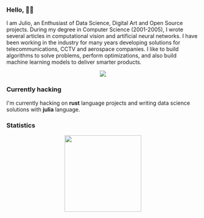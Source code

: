### Hello, 👋🏽

 I am Julio, an Enthusiast of Data Science, Digital Art and Open Source projects. During my degree in Computer Science (2001-2005), I wrote several articles in computational vision and artificial neural networks. I have been working in the industry for many years developing solutions for telecommunications, CCTV and aerospace companies. I like to build algorithms to solve problems, perform optimizations, and also build machine learning models to deliver smarter products.

<div align="center">
  <a href="https://www.linkedin.com/in/jcbritobr/"><img src="https://img.shields.io/badge/LinkedIn-0077B5?style=for-the-badge&logo=linkedin&logoColor=white"/></a>
  <br />
</div>

### Currently hacking

I'm currently hacking on **rust** language projects and writing data science solutions with **julia** language.

### Statistics

<div align="center">
 <a href="https://github.com/jgardona/mhv">
   <img height=200 align="center" src="https://github-readme-stats.vercel.app/api/top-langs?username=jgardona&layout=compact&langs_count=8&card_width=320&theme=dark" />
 </a>
</div>
